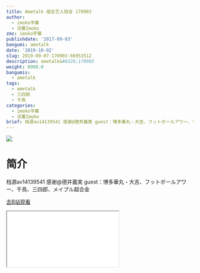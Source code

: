 ```yaml
---
title: Ametalk 组合艺人班会 170903
author:
  - imoko字幕
  - 凉薯Imoko
zmz: imoko字幕
publishdate: '2017-09-03'
bangumi: ametalk
date: '2019-10-02'
slug: 2019-09-07-170903-66953512
description: ametalk&#8226;170903
weight: 8998.0
bangumis:
  - ametalk
tags:
  - ametalk
  - 三四郎
  - 千鳥
categories:
  - imoko字幕
  - 凉薯Imoko
brief: 档源av14139541 感谢@德井義実 guest：博多華丸・大吉、フットボールアワー、千鳥、三四郎、メイプル超合金
---
```

![](https://raw.githubusercontent.com/tcgriffith/owaraisite/master/static/tmpimg/6c259c090dcec87fa43cc216da39f3ee3aef9426.jpg.480.jpg)
# 简介  
档源av14139541 感谢@德井義実
guest：博多華丸・大吉、フットボールアワー、千鳥、三四郎、メイプル超合金  

[去B站观看](https://www.bilibili.com/video/av66953512/)
<div class ="resp-container"><iframe class="testiframe" src="//player.bilibili.com/player.html?aid=66953512"", scrolling="no", allowfullscreen="true" > </iframe></div> 
